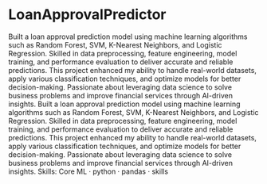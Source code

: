 # LoanApprovalPredictor
Built a loan approval prediction model using machine learning algorithms such as Random Forest, SVM, K-Nearest Neighbors, and Logistic Regression. Skilled in data preprocessing, feature engineering, model training, and performance evaluation to deliver accurate and reliable predictions. This project enhanced my ability to handle real-world datasets, apply various classification techniques, and optimize models for better decision-making. Passionate about leveraging data science to solve business problems and improve financial services through AI-driven insights.
Built a loan approval prediction model using machine learning algorithms such as Random Forest, SVM, K-Nearest Neighbors, and Logistic Regression. Skilled in data preprocessing, feature engineering, model training, and performance evaluation to deliver accurate and reliable predictions. This project enhanced my ability to handle real-world datasets, apply various classification techniques, and optimize models for better decision-making. Passionate about leveraging data science to solve business problems and improve financial services through AI-driven insights.
Skills: Core ML · python · pandas · skills
